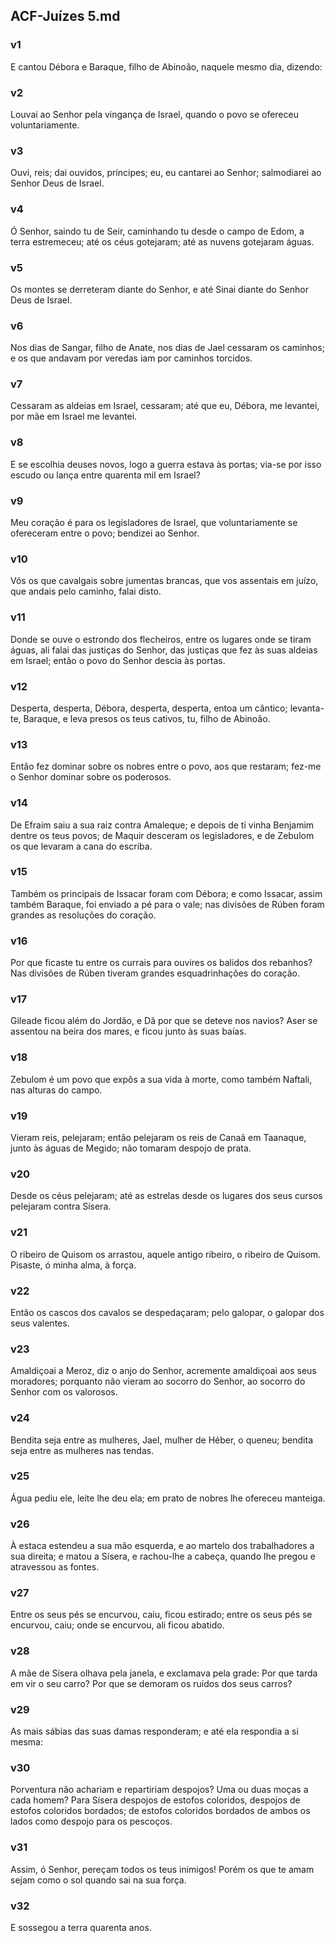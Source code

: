 ## ACF-Juízes 5.md
### v1
 E cantou Débora e Baraque, filho de Abinoão, naquele mesmo dia, dizendo:
### v2
 Louvai ao Senhor pela vingança de Israel, quando o povo se ofereceu voluntariamente.
### v3
 Ouvi, reis; dai ouvidos, príncipes; eu, eu cantarei ao Senhor; salmodiarei ao Senhor Deus de Israel.
### v4
 Ó Senhor, saindo tu de Seir, caminhando tu desde o campo de Edom, a terra estremeceu; até os céus gotejaram; até as nuvens gotejaram águas.
### v5
 Os montes se derreteram diante do Senhor, e até Sinai diante do Senhor Deus de Israel.
### v6
 Nos dias de Sangar, filho de Anate, nos dias de Jael cessaram os caminhos; e os que andavam por veredas iam por caminhos torcidos.
### v7
 Cessaram as aldeias em Israel, cessaram; até que eu, Débora, me levantei, por mãe em Israel me levantei.
### v8
 E se escolhia deuses novos, logo a guerra estava às portas; via-se por isso escudo ou lança entre quarenta mil em Israel?
### v9
 Meu coração é para os legisladores de Israel, que voluntariamente se ofereceram entre o povo; bendizei ao Senhor.
### v10
 Vós os que cavalgais sobre jumentas brancas, que vos assentais em juízo, que andais pelo caminho, falai disto.
### v11
 Donde se ouve o estrondo dos flecheiros, entre os lugares onde se tiram águas, ali falai das justiças do Senhor, das justiças que fez às suas aldeias em Israel; então o povo do Senhor descia às portas.
### v12
 Desperta, desperta, Débora, desperta, desperta, entoa um cântico; levanta-te, Baraque, e leva presos os teus cativos, tu, filho de Abinoão.
### v13
 Então fez dominar sobre os nobres entre o povo, aos que restaram; fez-me o Senhor dominar sobre os poderosos.
### v14
 De Efraim saiu a sua raiz contra Amaleque; e depois de ti vinha Benjamim dentre os teus povos; de Maquir desceram os legisladores, e de Zebulom os que levaram a cana do escriba.
### v15
 Também os principais de Issacar foram com Débora; e como Issacar, assim também Baraque, foi enviado a pé para o vale; nas divisões de Rúben foram grandes as resoluções do coração.
### v16
 Por que ficaste tu entre os currais para ouvires os balidos dos rebanhos? Nas divisões de Rúben tiveram grandes esquadrinhações do coração.
### v17
 Gileade ficou além do Jordão, e Dã por que se deteve nos navios? Aser se assentou na beira dos mares, e ficou junto às suas baías.
### v18
 Zebulom é um povo que expôs a sua vida à morte, como também Naftali, nas alturas do campo.
### v19
 Vieram reis, pelejaram; então pelejaram os reis de Canaã em Taanaque, junto às águas de Megido; não tomaram despojo de prata.
### v20
 Desde os céus pelejaram; até as estrelas desde os lugares dos seus cursos pelejaram contra Sísera.
### v21
 O ribeiro de Quisom os arrastou, aquele antigo ribeiro, o ribeiro de Quisom. Pisaste, ó minha alma, à força.
### v22
 Então os cascos dos cavalos se despedaçaram; pelo galopar, o galopar dos seus valentes.
### v23
 Amaldiçoai a Meroz, diz o anjo do Senhor, acremente amaldiçoai aos seus moradores; porquanto não vieram ao socorro do Senhor, ao socorro do Senhor com os valorosos.
### v24
 Bendita seja entre as mulheres, Jael, mulher de Héber, o queneu; bendita seja entre as mulheres nas tendas.
### v25
 Água pediu ele, leite lhe deu ela; em prato de nobres lhe ofereceu manteiga.
### v26
 À estaca estendeu a sua mão esquerda, e ao martelo dos trabalhadores a sua direita; e matou a Sísera, e rachou-lhe a cabeça, quando lhe pregou e atravessou as fontes.
### v27
 Entre os seus pés se encurvou, caiu, ficou estirado; entre os seus pés se encurvou, caiu; onde se encurvou, ali ficou abatido.
### v28
 A mãe de Sísera olhava pela janela, e exclamava pela grade: Por que tarda em vir o seu carro? Por que se demoram os ruídos dos seus carros?
### v29
 As mais sábias das suas damas responderam; e até ela respondia a si mesma:
### v30
 Porventura não achariam e repartiriam despojos? Uma ou duas moças a cada homem? Para Sísera despojos de estofos coloridos, despojos de estofos coloridos bordados; de estofos coloridos bordados de ambos os lados como despojo para os pescoços.
### v31
 Assim, ó Senhor, pereçam todos os teus inimigos! Porém os que te amam sejam como o sol quando sai na sua força.
### v32
 E sossegou a terra quarenta anos.
